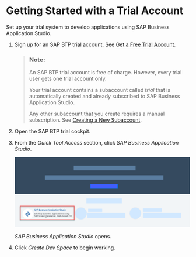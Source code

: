 <!-- loio48ed55ec07e04a02b2218236c336321b -->

# Getting Started with a Trial Account

Set up your trial system to develop applications using SAP Business Application Studio.

1.  Sign up for an SAP BTP trial account. See [Get a Free Trial Account](https://help.sap.com/viewer/65de2977205c403bbc107264b8eccf4b/Cloud/en-US/d61c2819034b48e68145c45c36acba6e.html#loio42e7e54590424e65969fced1acd47694).

    > ### Note:  
    > An SAP BTP trial account is free of charge. However, every trial user gets one trial account only.
    > 
    > Your trial account contains a subaccount called *trial* that is automatically created and already subscribed to SAP Business Application Studio.
    > 
    > Any other subaccount that you create requires a manual subscription. See [Creating a New Subaccount](Creating_a_New_Subaccount_c44668e.md).

2.  Open the SAP BTP trial cockpit.
3.  From the *Quick Tool Access* section, click *SAP Business Application Studio*.

    ![](images/Opening_BAS_cc2319f.png)

    *SAP Business Application Studio* opens.

4.  Click *Create Dev Space* to begin working.

